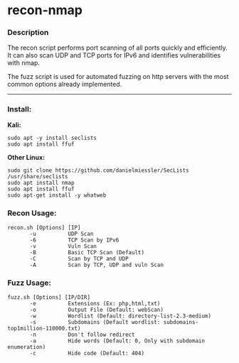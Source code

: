 # recon-nmap
### Description

The recon script performs port scanning of all ports quickly and efficiently. It can also scan UDP and TCP ports for IPv6 and identifies vulnerabilities with nmap. 

The fuzz script is used for automated fuzzing on http servers with the most common options already implemented. 

- - -

### Install:

**Kali:**
                   
```
sudo apt -y install seclists
sudo apt install ffuf
```
                   
**Other Linux:**
                   
```
sudo git clone https://github.com/danielmiessler/SecLists /usr/share/seclists
sudo apt install nmap
sudo apt install ffuf
sudo apt-get install -y whatweb 
```

### Recon Usage:
```
recon.sh [Options] [IP]
       -u          UDP Scan
       -6          TCP Scan by IPv6
       -v          Vuln Scan
       -B          Basic TCP Scan (Default)
       -C          Scan by TCP and UDP
       -A          Scan by TCP, UDP and vuln Scan
```
### Fuzz Usage:
```
fuzz.sh [Options] [IP/DIR]
       -e          Extensions (Ex: php,html,txt)
       -o          Output File (Default: webScan)
       -w          Wordlist (Default: directory-list-2.3-medium)
       -s          Subdomains (Default wordlist: subdomains-top1million-110000.txt)
       -n          Don't follow redirect
       -a          Hide words (Default: 0, Only with subdomain enumeration)
       -c          Hide code (Default: 404)
```






